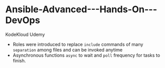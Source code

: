 # Ansible-Advanced---Hands-On---DevOps
KodeKloud Udemy


- Roles were introduced to replace `include` commands of many `separation` among files and can be invoked anytime
- Asynchronous functions `async` to wait and `poll` frequency for tasks to finish. 













